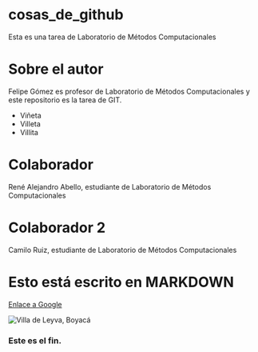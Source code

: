 # cosas_de_github
Esta es una tarea de Laboratorio de Métodos Computacionales

# Sobre el autor
Felipe Gómez es profesor de Laboratorio de Métodos Computacionales y este repositorio es la tarea de GIT.
* Viñeta
* Villeta
* Villita

# Colaborador
René Alejandro Abello, estudiante de Laboratorio de Métodos Computacionales

# Colaborador 2
Camilo Ruiz, estudiante de Laboratorio de Métodos Computacionales

Esto está escrito en MARKDOWN
=============================

[Enlace a Google](https://www.google.com)

![Villa de Leyva, Boyacá](https://upload.wikimedia.org/wikipedia/commons/6/66/Villadeleyva04.jpg)


### Este es el fin.
